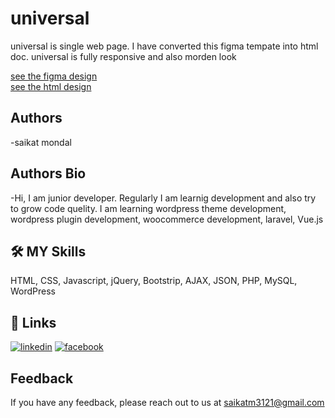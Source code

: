 # universal
 universal is single web page. I have converted this figma tempate into html doc.  universal is fully responsive and also morden look

[see the figma design](https://www.figma.com/file/OCJ7zejJN0xPd3l4hIGTZP/universalmovers-(Community)?node-id=0%3A1) <br>
[see the html design]()
## Authors
-saikat mondal
## Authors Bio
-Hi, I am  junior developer. Regularly I am learnig development and also try to grow code quelity. I am learning wordpress theme development, wordpress plugin development, woocommerce development,
 laravel, Vue.js
## 🛠 MY Skills
 HTML, CSS, Javascript, jQuery, Bootstrip, AJAX, JSON, PHP, MySQL, WordPress
## 🔗 Links
[![linkedin](https://img.shields.io/badge/linkedin-0A66C2?style=for-the-badge&logo=linkedin&logoColor=white)](https://www.linkedin.com//in/saikat-mondal-379225195/)
[![facebook](https://img.shields.io/badge/facebook-1DA1F2?style=for-the-badge&logo=facebook&logoColor=white)](https://www.facebook.com/bdsm121)
## Feedback
If you have any feedback, please reach out to us at saikatm3121@gmail.com
